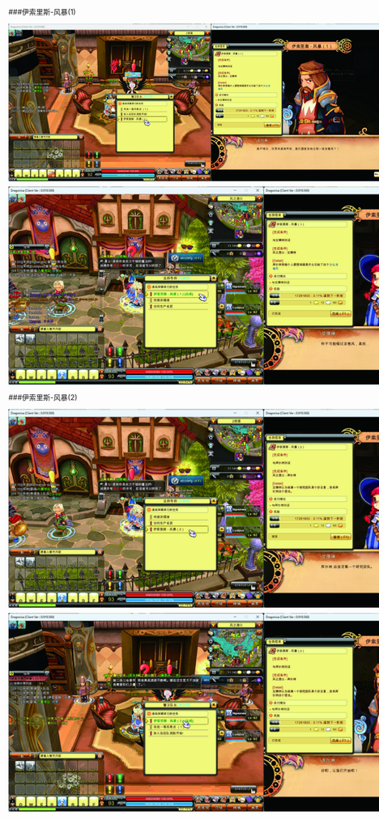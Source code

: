 ###伊索里斯-风暴(1)
<div style="display: flex; gap: 0px; margin: 10px 0;">
  <img src="../../images/isoris/Isoris-30/page3_img14.png" style="width: 400px;"  alt="伊索里斯-风暴(1)-1">
  <img src="../../images/isoris/Isoris-30/page3_img13.png" style="width: 400px;"  alt="伊索里斯-风暴(1)-2">
</div>

<div style="display: flex; gap: 0px; margin: 10px 0;">
    <img src="../../images/isoris/Isoris-30/page3_img16.png" style="width: 800px;" alt="伊索里斯-风暴(1)-3">
    <img src="../../images/isoris/Isoris-30/page3_img15.png" style="width: 800px;" alt="伊索里斯-风暴(1)-4">
</div>

###伊索里斯-风暴(2)
<div style="display: flex; gap: 0px; margin: 10px 0;">
    <img src="../../images/isoris/Isoris-30/page3_img3.png" style="width: 800px;" alt="伊索里斯-风暴(2)-1">
    <img src="../../images/isoris/Isoris-30/page3_img17.png" style="width: 800px;" alt="伊索里斯-风暴(2)-2">
</div>

<div style="display: flex; gap: 0px; margin: 10px 0;">
    <img src="../../images/isoris/Isoris-30/page3_img4.png" style="width: 800px;" alt="伊索里斯-风暴(2)-3">
    <img src="../../images/isoris/Isoris-30/page4_img5.png" style="width: 800px;" alt="伊索里斯-风暴(2)-4">
</div>